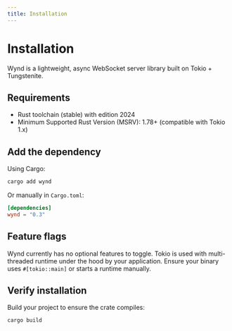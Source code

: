 ```yaml
---
title: Installation
---
```


# Installation

Wynd is a lightweight, async WebSocket server library built on Tokio + Tungstenite.

## Requirements

- Rust toolchain (stable) with edition 2024
- Minimum Supported Rust Version (MSRV): 1.78+ (compatible with Tokio 1.x)

## Add the dependency

Using Cargo:

```bash
cargo add wynd
```

Or manually in `Cargo.toml`:

```toml
[dependencies]
wynd = "0.3"
```

## Feature flags

Wynd currently has no optional features to toggle. Tokio is used with multi-threaded runtime under the hood by your application. Ensure your binary uses `#[tokio::main]` or starts a runtime manually.

## Verify installation

Build your project to ensure the crate compiles:

```bash
cargo build
```
